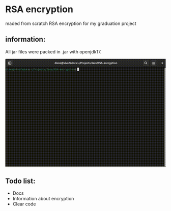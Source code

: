 # RSA encryption
maded from scratch RSA encryption for my graduation project

## information:
All jar files were packed in .jar with openjdk17.

![preview](https://github.com/Dixxe/RSA-encryption/blob/main/show.gif)

## Todo list:
- Docs
- Information about encryption
- Clear code